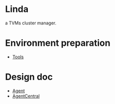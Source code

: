 # Linda
a TVMs cluster manager.

# Environment preparation

- [Tools](tools/tools.md)

# Design doc

- [Agent](agent/doc/overview.md)
- [AgentCentral](services/agentcentral/doc/overview.md)